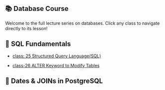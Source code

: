 ## 📚 Database Course

Welcome to the full lecture series on databases. Click any class to navigate
directly to its lesson!

## 🧪 SQL Fundamentals

- [class: 25 Structured Query Language(SQL)]()

- [class-26 ALTER Keyword to Modify Tables](https://github.com/lilarani/DBMS/tree/main/lectures/class-26%20ALTER%20Keyword%20to%20Modify%20Tables)

## 📆 Dates & JOINs in PostgreSQL
